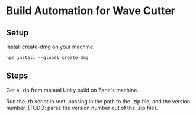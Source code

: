 # Build Automation for Wave Cutter

## Setup

Install create-dmg on your machine.

    npm install --global create-dmg

## Steps

Get a .zip from manual Unity build on Zane's machine.

Run the .rb script in root, passing in the path to the .zip file, and the
version number. (TODO: parse the version number out of the .zip file).
